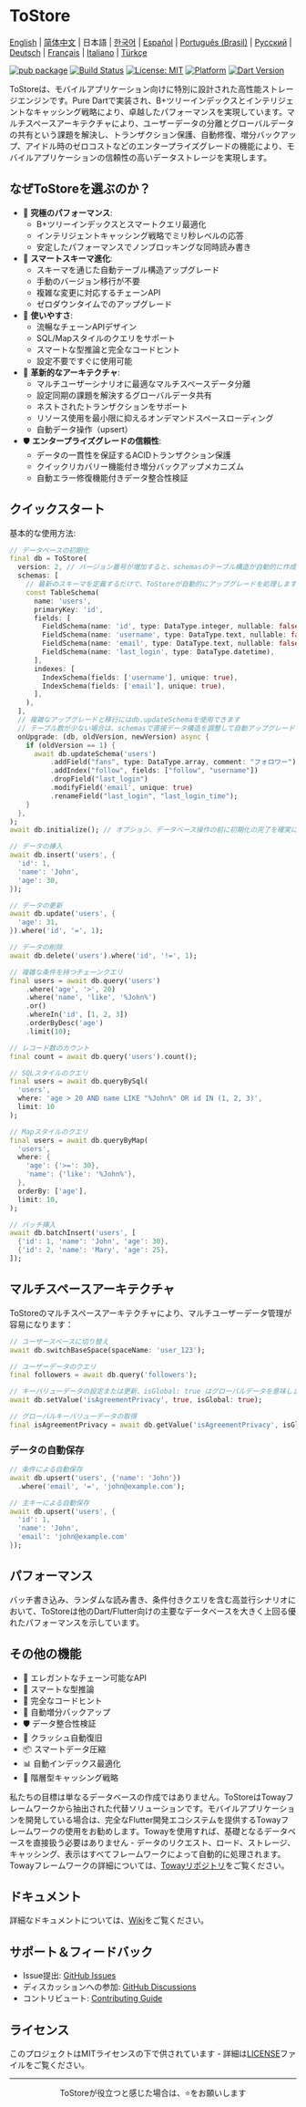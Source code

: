 # ToStore

[English](../../README.md) | [简体中文](README.zh-CN.md) | 日本語 | [한국어](README.ko.md) | [Español](README.es.md) | [Português (Brasil)](README.pt-BR.md) | [Русский](README.ru.md) | [Deutsch](README.de.md) | [Français](README.fr.md) | [Italiano](README.it.md) | [Türkçe](README.tr.md)

[![pub package](https://img.shields.io/pub/v/tostore.svg)](https://pub.dev/packages/tostore)
[![Build Status](https://github.com/tocreator/tostore/workflows/build/badge.svg)](https://github.com/tocreator/tostore/actions)
[![License: MIT](https://img.shields.io/badge/License-MIT-yellow.svg)](https://opensource.org/licenses/MIT)
[![Platform](https://img.shields.io/badge/Platform-Flutter-02569B?logo=flutter)](https://flutter.dev)
[![Dart Version](https://img.shields.io/badge/Dart-3.5+-00B4AB.svg?logo=dart)](https://dart.dev)

ToStoreは、モバイルアプリケーション向けに特別に設計された高性能ストレージエンジンです。Pure Dartで実装され、B+ツリーインデックスとインテリジェントなキャッシング戦略により、卓越したパフォーマンスを実現しています。マルチスペースアーキテクチャにより、ユーザーデータの分離とグローバルデータの共有という課題を解決し、トランザクション保護、自動修復、増分バックアップ、アイドル時のゼロコストなどのエンタープライズグレードの機能により、モバイルアプリケーションの信頼性の高いデータストレージを実現します。

## なぜToStoreを選ぶのか？

- 🚀 **究極のパフォーマンス**: 
  - B+ツリーインデックスとスマートクエリ最適化
  - インテリジェントキャッシング戦略でミリ秒レベルの応答
  - 安定したパフォーマンスでノンブロッキングな同時読み書き
- 🔄 **スマートスキーマ進化**: 
  - スキーマを通じた自動テーブル構造アップグレード
  - 手動のバージョン移行が不要
  - 複雑な変更に対応するチェーンAPI
  - ゼロダウンタイムでのアップグレード
- 🎯 **使いやすさ**: 
  - 流暢なチェーンAPIデザイン
  - SQL/Mapスタイルのクエリをサポート
  - スマートな型推論と完全なコードヒント
  - 設定不要ですぐに使用可能
- 🔄 **革新的なアーキテクチャ**: 
  - マルチユーザーシナリオに最適なマルチスペースデータ分離
  - 設定同期の課題を解決するグローバルデータ共有
  - ネストされたトランザクションをサポート
  - リソース使用を最小限に抑えるオンデマンドスペースローディング
  - 自動データ操作（upsert）
- 🛡️ **エンタープライズグレードの信頼性**: 
  - データの一貫性を保証するACIDトランザクション保護
  - クイックリカバリー機能付き増分バックアップメカニズム
  - 自動エラー修復機能付きデータ整合性検証

## クイックスタート

基本的な使用方法:

```dart
// データベースの初期化
final db = ToStore(
  version: 2, // バージョン番号が増加すると、schemasのテーブル構造が自動的に作成またはアップグレードされます
  schemas: [
    // 最新のスキーマを定義するだけで、ToStoreが自動的にアップグレードを処理します
    const TableSchema(
      name: 'users',
      primaryKey: 'id',
      fields: [
        FieldSchema(name: 'id', type: DataType.integer, nullable: false),
        FieldSchema(name: 'username', type: DataType.text, nullable: false),
        FieldSchema(name: 'email', type: DataType.text, nullable: false),
        FieldSchema(name: 'last_login', type: DataType.datetime),
      ],
      indexes: [
        IndexSchema(fields: ['username'], unique: true),
        IndexSchema(fields: ['email'], unique: true),
      ],
    ),
  ],
  // 複雑なアップグレードと移行にはdb.updateSchemaを使用できます
  // テーブル数が少ない場合は、schemasで直接データ構造を調整して自動アップグレードすることをお勧めします
  onUpgrade: (db, oldVersion, newVersion) async {
    if (oldVersion == 1) {
      await db.updateSchema('users')
          .addField("fans", type: DataType.array, comment: "フォロワー")
          .addIndex("follow", fields: ["follow", "username"])
          .dropField("last_login")
          .modifyField('email', unique: true)
          .renameField("last_login", "last_login_time");
    }
  },
);
await db.initialize(); // オプション、データベース操作の前に初期化の完了を確実にします

// データの挿入
await db.insert('users', {
  'id': 1,
  'name': 'John',
  'age': 30,
});

// データの更新
await db.update('users', {
  'age': 31,
}).where('id', '=', 1);

// データの削除
await db.delete('users').where('id', '!=', 1);

// 複雑な条件を持つチェーンクエリ
final users = await db.query('users')
    .where('age', '>', 20)
    .where('name', 'like', '%John%')
    .or()
    .whereIn('id', [1, 2, 3])
    .orderByDesc('age')
    .limit(10);

// レコード数のカウント
final count = await db.query('users').count();

// SQLスタイルのクエリ
final users = await db.queryBySql(
  'users',
  where: 'age > 20 AND name LIKE "%John%" OR id IN (1, 2, 3)',
  limit: 10
);

// Mapスタイルのクエリ
final users = await db.queryByMap(
  'users',
  where: {
    'age': {'>=': 30},
    'name': {'like': '%John%'},
  },
  orderBy: ['age'],
  limit: 10,
);

// バッチ挿入
await db.batchInsert('users', [
  {'id': 1, 'name': 'John', 'age': 30},
  {'id': 2, 'name': 'Mary', 'age': 25},
]);
```

## マルチスペースアーキテクチャ

ToStoreのマルチスペースアーキテクチャにより、マルチユーザーデータ管理が容易になります：

```dart
// ユーザースペースに切り替え
await db.switchBaseSpace(spaceName: 'user_123');

// ユーザーデータのクエリ
final followers = await db.query('followers');

// キーバリューデータの設定または更新、isGlobal: true はグローバルデータを意味します
await db.setValue('isAgreementPrivacy', true, isGlobal: true);

// グローバルキーバリューデータの取得
final isAgreementPrivacy = await db.getValue('isAgreementPrivacy', isGlobal: true);
```


### データの自動保存

```dart
// 条件による自動保存
await db.upsert('users', {'name': 'John'})
  .where('email', '=', 'john@example.com');

// 主キーによる自動保存
await db.upsert('users', {
  'id': 1,
  'name': 'John',
  'email': 'john@example.com'
});
```


## パフォーマンス

バッチ書き込み、ランダムな読み書き、条件付きクエリを含む高並行シナリオにおいて、ToStoreは他のDart/Flutter向けの主要なデータベースを大きく上回る優れたパフォーマンスを示しています。

## その他の機能

- 💫 エレガントなチェーン可能なAPI
- 🎯 スマートな型推論
- 📝 完全なコードヒント
- 🔐 自動増分バックアップ
- 🛡️ データ整合性検証
- 🔄 クラッシュ自動復旧
- 📦 スマートデータ圧縮
- 📊 自動インデックス最適化
- 💾 階層型キャッシング戦略

私たちの目標は単なるデータベースの作成ではありません。ToStoreはTowayフレームワークから抽出された代替ソリューションです。モバイルアプリケーションを開発している場合は、完全なFlutter開発エコシステムを提供するTowayフレームワークの使用をお勧めします。Towayを使用すれば、基礎となるデータベースを直接扱う必要はありません - データのリクエスト、ロード、ストレージ、キャッシング、表示はすべてフレームワークによって自動的に処理されます。
Towayフレームワークの詳細については、[Towayリポジトリ](https://github.com/tocreator/toway)をご覧ください。

## ドキュメント

詳細なドキュメントについては、[Wiki](https://github.com/tocreator/tostore)をご覧ください。

## サポート＆フィードバック

- Issue提出: [GitHub Issues](https://github.com/tocreator/tostore/issues)
- ディスカッションへの参加: [GitHub Discussions](https://github.com/tocreator/tostore/discussions)
- コントリビュート: [Contributing Guide](CONTRIBUTING.md)

## ライセンス

このプロジェクトはMITライセンスの下で供されています - 詳細は[LICENSE](LICENSE)ファイルをご覧ください。

---

<p align="center">ToStoreが役立つと感じた場合は、⭐️をお願いします</p> 